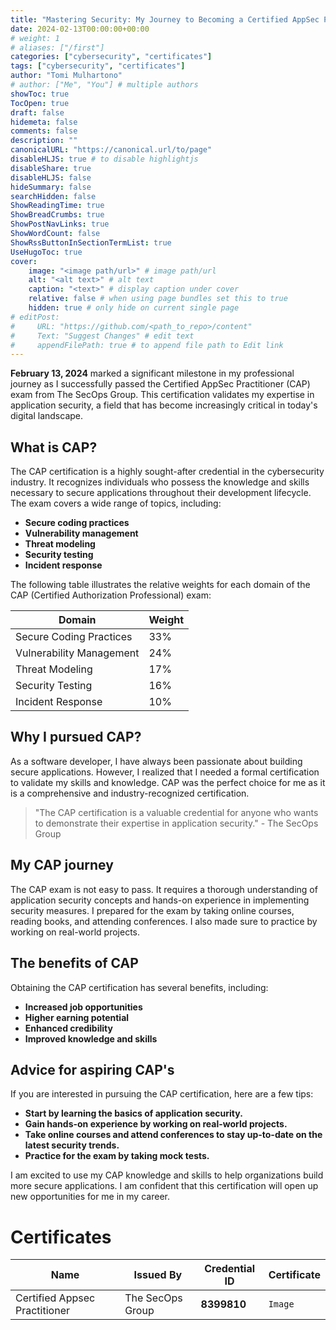 ```yaml
---
title: "Mastering Security: My Journey to Becoming a Certified AppSec Practitioner"
date: 2024-02-13T00:00:00+00:00
# weight: 1
# aliases: ["/first"]
categories: ["cybersecurity", "certificates"]
tags: ["cybersecurity", "certificates"]
author: "Tomi Mulhartono"
# author: ["Me", "You"] # multiple authors
showToc: true
TocOpen: true
draft: false
hidemeta: false
comments: false
description: ""
canonicalURL: "https://canonical.url/to/page"
disableHLJS: true # to disable highlightjs
disableShare: true
disableHLJS: false
hideSummary: false
searchHidden: false
ShowReadingTime: true
ShowBreadCrumbs: true
ShowPostNavLinks: true
ShowWordCount: false
ShowRssButtonInSectionTermList: true
UseHugoToc: true
cover:
    image: "<image path/url>" # image path/url
    alt: "<alt text>" # alt text
    caption: "<text>" # display caption under cover
    relative: false # when using page bundles set this to true
    hidden: true # only hide on current single page
# editPost:
#     URL: "https://github.com/<path_to_repo>/content"
#     Text: "Suggest Changes" # edit text
#     appendFilePath: true # to append file path to Edit link
---
```


**February 13, 2024** marked a significant milestone in my professional journey as I successfully passed the Certified AppSec Practitioner (CAP) exam from The SecOps Group. This certification validates my expertise in application security, a field that has become increasingly critical in today's digital landscape.

## What is CAP?

The CAP certification is a highly sought-after credential in the cybersecurity industry. It recognizes individuals who possess the knowledge and skills necessary to secure applications throughout their development lifecycle. The exam covers a wide range of topics, including:

- **Secure coding practices**
- **Vulnerability management**
- **Threat modeling**
- **Security testing**
- **Incident response**

The following table illustrates the relative weights for each domain of the CAP (Certified Authorization Professional) exam:

| Domain | Weight |
| --- | --- |
| Secure Coding Practices | 33% |
| Vulnerability Management | 24% |
| Threat Modeling | 17% |
| Security Testing | 16% |
| Incident Response | 10% |

## Why I pursued CAP?

As a software developer, I have always been passionate about building secure applications. However, I realized that I needed a formal certification to validate my skills and knowledge. CAP was the perfect choice for me as it is a comprehensive and industry-recognized certification.

>"The CAP certification is a valuable credential for anyone who wants to demonstrate their expertise in application security." - The SecOps Group

## My CAP journey

The CAP exam is not easy to pass. It requires a thorough understanding of application security concepts and hands-on experience in implementing security measures. I prepared for the exam by taking online courses, reading books, and attending conferences. I also made sure to practice by working on real-world projects.

## The benefits of CAP

Obtaining the CAP certification has several benefits, including:

- **Increased job opportunities**
- **Higher earning potential**
- **Enhanced credibility**
- **Improved knowledge and skills**

## Advice for aspiring CAP's

If you are interested in pursuing the CAP certification, here are a few tips:

- **Start by learning the basics of application security.**
- **Gain hands-on experience by working on real-world projects.**
- **Take online courses and attend conferences to stay up-to-date on the latest security trends.**
- **Practice for the exam by taking mock tests.**

I am excited to use my CAP knowledge and skills to help organizations build more secure applications. I am confident that this certification will open up new opportunities for me in my career.

# Certificates

| Name   | Issued By | Credential ID     | Certificate   |
| --------- | -------- | ------ | ------ |
| Certified Appsec Practitioner | The SecOps Group | **8399810** | `Image` |